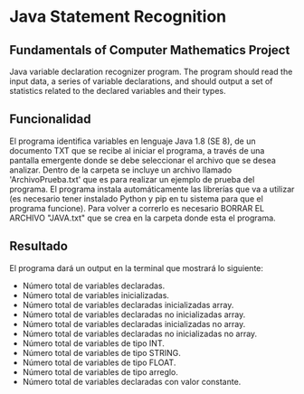 # Java Statement Recognition
## Fundamentals of Computer Mathematics Project
Java variable declaration recognizer program. The program should read the input data, a series of variable declarations, and should output a set of statistics related to the declared variables and their types.

## Funcionalidad

El programa identifica variables en lenguaje Java 1.8 (SE 8), de un documento TXT que se recibe al iniciar el programa, a través de una pantalla emergente donde se debe seleccionar el archivo que se desea analizar. Dentro de la carpeta se incluye un archivo llamado 'ArchivoPrueba.txt' que es para realizar un ejemplo de prueba del programa. 
El programa instala automáticamente las librerías que va a utilizar (es necesario tener instalado Python y pip en tu sistema para que el programa funcione).
Para volver a correrlo es necesario BORRAR EL ARCHIVO "JAVA.txt" que se crea en la carpeta donde esta el programa.

## Resultado

El programa dará un output en la terminal que mostrará lo siguiente:
- Número total de variables declaradas.
- Número total de variables inicializadas.
- Número total de variables declaradas inicializadas array.
- Número total de variables declaradas no inicializadas array.
- Número total de variables declaradas inicializadas no array.
- Número total de variables declaradas no inicializadas no array.
- Número total de variables de tipo INT.
- Número total de variables de tipo STRING.
- Número total de variables de tipo FLOAT.
- Número total de variables de tipo arreglo.
- Número total de variables declaradas con valor constante.

